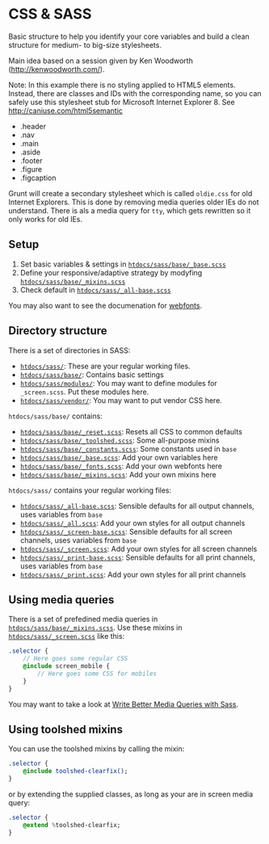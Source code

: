CSS & SASS
==========

Basic structure to help you identify your core variables and build a clean structure for medium- to big-size stylesheets.

Main idea based on a session given by Ken Woodworth (http://kenwoodworth.com/).

Note: In this example there is no styling applied to HTML5 elements. Instead, there are classes and IDs with the corresponding name, so you can safely use this stylesheet stub for Microsoft Internet Explorer 8. See http://caniuse.com/html5semantic

* .header
* .nav
* .main
* .aside
* .footer
* .figure
* .figcaption

Grunt will create a secondary stylesheet which is called `oldie.css` for old Internet Explorers. This is done by removing media queries older IEs do not understand. There is als a media query for `tty`, which gets rewritten so it only works for old IEs.

Setup
-----

1. Set basic variables & settings in [`htdocs/sass/base/_base.scss`](../../htdocs/sass/base/_base.scss)
2. Define your responsive/adaptive strategy by modyfing [`htdocs/sass/base/_mixins.scss`](../../htdocs/sass/base/_mixins.scss)
3. Check default in [`htdocs/sass/_all-base.scss`](../../htdocs/sass/_all-base.scss)

You may also want to see the documenation for [webfonts](webfonts.md).

Directory structure
-------------------

There is a set of directories in SASS:

* [`htdocs/sass/`](../../htdocs/sass/): These are your regular working files.
* [`htdocs/sass/base/`](../../htdocs/sass/base/): Contains basic settings
* [`htdocs/sass/modules/`](../../htdocs/sass/modules/): You may want to define modules for `_screen.scss`. Put these modules here.
* [`htdocs/sass/vendor/`](../../htdocs/sass/vendor/): You may want to put vendor CSS here.

`htdocs/sass/base/` contains:

* [`htdocs/sass/base/_reset.scss`](../../htdocs/sass/base/_reset.scss): Resets all CSS to common defaults
* [`htdocs/sass/base/_toolshed.scss`](../../htdocs/sass/base/_toolshed.scss): Some all-purpose mixins
* [`htdocs/sass/base/_constants.scss`](../../htdocs/sass/base/_constants.scss): Some constants used in `base`
* [`htdocs/sass/base/_base.scss`](../../htdocs/sass/base/_base.scss): Add your own variables here
* [`htdocs/sass/base/_fonts.scss`](../../htdocs/sass/base/_fonts.scss): Add your own webfonts here
* [`htdocs/sass/base/_mixins.scss`](../../htdocs/sass/base/_mixins.scss): Add your own mixins here

`htdocs/sass/` contains your regular working files:

* [`htdocs/sass/_all-base.scss`](../../htdocs/sass/_all-base.scss): Sensible defaults for all output channels, uses variables from `base`
* [`htdocs/sass/_all.scss`](../../htdocs/sass/_all.scss): Add your own styles for all output channels
* [`htdocs/sass/_screen-base.scss`](../../htdocs/sass/_screen-base.scss): Sensible defaults for all screen channels, uses variables from `base`
* [`htdocs/sass/_screen.scss`](../../htdocs/sass/_screen.scss): Add your own styles for all screen channels
* [`htdocs/sass/_print-base.scss`](../../htdocs/sass/_print-base.scss): Sensible defaults for all print channels, uses variables from `base`
* [`htdocs/sass/_print.scss`](../../htdocs/sass/_print.scss): Add your own styles for all print channels

Using media queries
-------------------

There is a set of prefedined media queries in [`htdocs/sass/base/_mixins.scss`](../../htdocs/sass/base/_mixins.scss). Use these mixins in [`htdocs/sass/_screen.scss`](../../htdocs/sass/_screen.scss) like this:

```sass
.selector {
	// Here goes some regular CSS
	@include screen_mobile {
		// Here goes some CSS for mobiles
	}
}
```

You may want to take a look at [Write Better Media Queries with Sass](http://davidwalsh.name/write-media-queries-sass).

Using toolshed mixins
---------------------

You can use the toolshed mixins by calling the mixin:

```sass
.selector {
	@include toolshed-clearfix();
}
```

or by extending the supplied classes, as long as your are in screen media query:

```sass
.selector {
	@extend %toolshed-clearfix;
}
```
